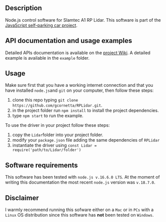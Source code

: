## Description
Node.js control software for Slamtec A1 RP Lidar. This software is part of the [JavaScript self-parking car project](https://github.com/gcornetta/self-parking-car).

## API documentation and usage examples
Detailed APIs documentation is available on the [project Wiki](https://github.com/gcornetta/RPLidar/wiki/). A detailed example is available in the `example` folder.

## Usage
Make sure first that you have a working internet connection and that you have installed `node.js`and `git` on your computer, then follow these steps:
1. clone this repo typing `git clone https://github.com/gcornetta/RPLidar.git`.
2. in the project folder run `npm install` to install the project dependencies.
3. type `npm start` to run the example.

To use the driver in your project follow these steps:
1. copy the `Lidar`folder into your project folder.
2. modify your `package.json` file adding the same dependencies of `RPLidar`
3. instantiate the driver using `const Lidar = require('path/to/Lidar/folder')`

## Software requirements
This software has been tested with `node.js v.16.6.0 LTS`. At the moment of writing this documentation the most recent `node.js` version was `v.18.7.0`.

## Disclaimer
I warmly recommend running this sofware either on a `Mac` or in `PCs` with a `Linux` OS distribution since this software has **not** been tested on `Windows`.


